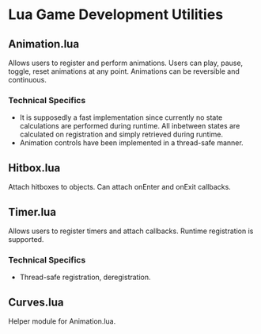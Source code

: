 # Lua Game Development Utilities
## Animation.lua
Allows users to register and perform animations. Users can play, pause, toggle, reset animations at any point. Animations can be reversible and continuous.

### Technical Specifics
- It is supposedly a fast implementation since currently no state calculations are performed during runtime. All inbetween states are calculated on registration and simply retrieved during runtime.
- Animation controls have been implemented in a thread-safe manner.

## Hitbox.lua
Attach hitboxes to objects. Can attach onEnter and onExit callbacks.

## Timer.lua
Allows users to register timers and attach callbacks. Runtime registration is supported.

### Technical Specifics
- Thread-safe registration, deregistration.

## Curves.lua
Helper module for Animation.lua.
